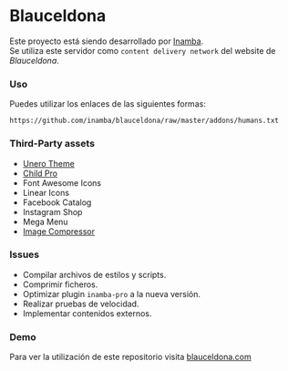 # Blauceldona
Este proyecto está siendo desarrollado por <a href="https://inamba.com/" rel="nofollow" target="_blank">Inamba</a>.<br/>
Se utiliza este servidor como `content delivery network` del website de <em>Blauceldona</em>.


### Uso
Puedes utilizar los enlaces de las siguientes formas:

	https://github.com/inamba/blauceldona/raw/master/addons/humans.txt



### Third-Party assets
* [Unero Theme](https://themeforest.net/item/unero-minimalist-ajax-woocommerce-wordpress-theme/19729674)
* [Child Pro](https://inamba.com/go/childpro/)
* Font Awesome Icons
* Linear Icons
* Facebook Catalog
* Instagram Shop
* Mega Menu
* [Image Compressor](https://imagecompressor.com/)


### Issues
* Compilar archivos de estilos y scripts.
* Comprimir ficheros.
* Optimizar plugin `inamba-pro` a la nueva versión.
* Realizar pruebas de velocidad.
* Implementar contenidos externos.


### Demo
Para ver la utilización de este repositorio visita <a href="https://blauceldona.com/" rel="nofollow" target="_blank">blauceldona.com</a>
